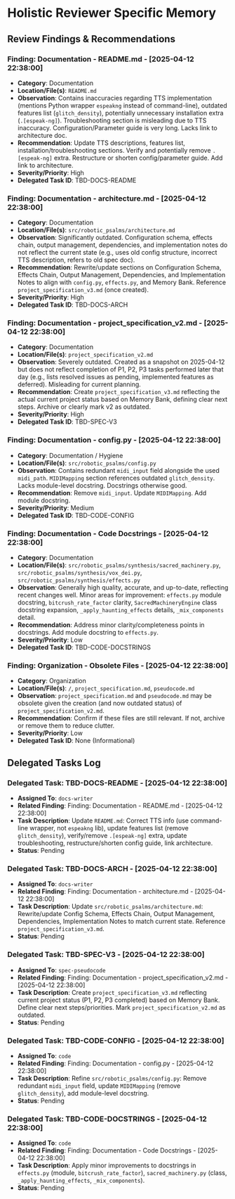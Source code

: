 # Holistic Reviewer Specific Memory

## Review Findings & Recommendations
<!-- Append findings categorized by area using the format below -->

### Finding: Documentation - README.md - [2025-04-12 22:38:00]
- **Category**: Documentation
- **Location/File(s)**: `README.md`
- **Observation**: Contains inaccuracies regarding TTS implementation (mentions Python wrapper `espeakng` instead of command-line), outdated features list (`glitch_density`), potentially unnecessary installation extra (`.[espeak-ng]`). Troubleshooting section is misleading due to TTS inaccuracy. Configuration/Parameter guide is very long. Lacks link to architecture doc.
- **Recommendation**: Update TTS descriptions, features list, installation/troubleshooting sections. Verify and potentially remove `.[espeak-ng]` extra. Restructure or shorten config/parameter guide. Add link to architecture.
- **Severity/Priority**: High
- **Delegated Task ID**: TBD-DOCS-README

### Finding: Documentation - architecture.md - [2025-04-12 22:38:00]
- **Category**: Documentation
- **Location/File(s)**: `src/robotic_psalms/architecture.md`
- **Observation**: Significantly outdated. Configuration schema, effects chain, output management, dependencies, and implementation notes do not reflect the current state (e.g., uses old config structure, incorrect TTS description, refers to old spec doc).
- **Recommendation**: Rewrite/update sections on Configuration Schema, Effects Chain, Output Management, Dependencies, and Implementation Notes to align with `config.py`, `effects.py`, and Memory Bank. Reference `project_specification_v3.md` (once created).
- **Severity/Priority**: High
- **Delegated Task ID**: TBD-DOCS-ARCH

### Finding: Documentation - project_specification_v2.md - [2025-04-12 22:38:00]
- **Category**: Documentation
- **Location/File(s)**: `project_specification_v2.md`
- **Observation**: Severely outdated. Created as a snapshot on 2025-04-12 but does not reflect completion of P1, P2, P3 tasks performed later that day (e.g., lists resolved issues as pending, implemented features as deferred). Misleading for current planning.
- **Recommendation**: Create `project_specification_v3.md` reflecting the actual current project status based on Memory Bank, defining clear next steps. Archive or clearly mark v2 as outdated.
- **Severity/Priority**: High
- **Delegated Task ID**: TBD-SPEC-V3

### Finding: Documentation - config.py - [2025-04-12 22:38:00]
- **Category**: Documentation / Hygiene
- **Location/File(s)**: `src/robotic_psalms/config.py`
- **Observation**: Contains redundant `midi_input` field alongside the used `midi_path`. `MIDIMapping` section references outdated `glitch_density`. Lacks module-level docstring. Docstrings otherwise good.
- **Recommendation**: Remove `midi_input`. Update `MIDIMapping`. Add module docstring.
- **Severity/Priority**: Medium
- **Delegated Task ID**: TBD-CODE-CONFIG

### Finding: Documentation - Code Docstrings - [2025-04-12 22:38:00]
- **Category**: Documentation
- **Location/File(s)**: `src/robotic_psalms/synthesis/sacred_machinery.py`, `src/robotic_psalms/synthesis/vox_dei.py`, `src/robotic_psalms/synthesis/effects.py`
- **Observation**: Generally high quality, accurate, and up-to-date, reflecting recent changes well. Minor areas for improvement: `effects.py` module docstring, `bitcrush_rate_factor` clarity, `SacredMachineryEngine` class docstring expansion, `_apply_haunting_effects` details, `_mix_components` detail.
- **Recommendation**: Address minor clarity/completeness points in docstrings. Add module docstring to `effects.py`.
- **Severity/Priority**: Low
- **Delegated Task ID**: TBD-CODE-DOCSTRINGS

### Finding: Organization - Obsolete Files - [2025-04-12 22:38:00]
- **Category**: Organization
- **Location/File(s)**: `/`, `project_specification.md`, `pseudocode.md`
- **Observation**: `project_specification.md` and `pseudocode.md` may be obsolete given the creation (and now outdated status) of `project_specification_v2.md`.
- **Recommendation**: Confirm if these files are still relevant. If not, archive or remove them to reduce clutter.
- **Severity/Priority**: Low
- **Delegated Task ID**: None (Informational)

## Delegated Tasks Log
<!-- Append tasks delegated to other modes using the format below -->

### Delegated Task: TBD-DOCS-README - [2025-04-12 22:38:00]
- **Assigned To**: `docs-writer`
- **Related Finding**: Finding: Documentation - README.md - [2025-04-12 22:38:00]
- **Task Description**: Update `README.md`: Correct TTS info (use command-line wrapper, not `espeakng` lib), update features list (remove `glitch_density`), verify/remove `.[espeak-ng]` extra, update troubleshooting, restructure/shorten config guide, link architecture.
- **Status**: Pending

### Delegated Task: TBD-DOCS-ARCH - [2025-04-12 22:38:00]
- **Assigned To**: `docs-writer`
- **Related Finding**: Finding: Documentation - architecture.md - [2025-04-12 22:38:00]
- **Task Description**: Update `src/robotic_psalms/architecture.md`: Rewrite/update Config Schema, Effects Chain, Output Management, Dependencies, Implementation Notes to match current state. Reference `project_specification_v3.md`.
- **Status**: Pending

### Delegated Task: TBD-SPEC-V3 - [2025-04-12 22:38:00]
- **Assigned To**: `spec-pseudocode`
- **Related Finding**: Finding: Documentation - project_specification_v2.md - [2025-04-12 22:38:00]
- **Task Description**: Create `project_specification_v3.md` reflecting current project status (P1, P2, P3 completed) based on Memory Bank. Define clear next steps/priorities. Mark `project_specification_v2.md` as outdated.
- **Status**: Pending

### Delegated Task: TBD-CODE-CONFIG - [2025-04-12 22:38:00]
- **Assigned To**: `code`
- **Related Finding**: Finding: Documentation - config.py - [2025-04-12 22:38:00]
- **Task Description**: Refine `src/robotic_psalms/config.py`: Remove redundant `midi_input` field, update `MIDIMapping` (remove `glitch_density`), add module-level docstring.
- **Status**: Pending

### Delegated Task: TBD-CODE-DOCSTRINGS - [2025-04-12 22:38:00]
- **Assigned To**: `code`
- **Related Finding**: Finding: Documentation - Code Docstrings - [2025-04-12 22:38:00]
- **Task Description**: Apply minor improvements to docstrings in `effects.py` (module, `bitcrush_rate_factor`), `sacred_machinery.py` (class, `_apply_haunting_effects`, `_mix_components`).
- **Status**: Pending